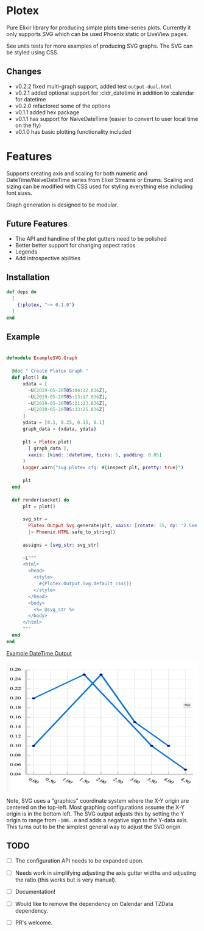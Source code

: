 # Plotex

Pure Elixir library for producing simple plots time-series plots. Currently it only supports SVG which can be used Phoenix static or LiveView pages. 

See units tests for more examples of producing SVG graphs. The SVG can be styled using CSS. 

## Changes

- v0.2.2 fixed multi-graph support, added test `output-dual.html`
- v0.2.1 added optional support for :cldr_datetime in addition to :calendar for datetime
- v0.2.0 refactored some of the options 
- v0.1.1 added hex package 
- v0.1.1 has support for NaiveDateTime (easier to convert to user local time on the fly)
- v0.1.0 has basic plotting functionality included 

# Features 

Supports creating axis and scaling for both numeric and DateTime/NaiveDateTime series from Elixir Streams or Enums. Scaling and sizing can be modified with CSS used for styling everything else including font sizes. 

Graph generation is designed to be modular. 

## Future Features 

- The API and handline of the plot gutters need to be polished
- Better better support for changing aspect ratios 
- Legends
- Add introspective abilities


## Installation

```elixir
def deps do
  [
    {:plotex, "~> 0.1.0"}
  ]
end
```

## Example 

```elixir

defmodule ExampleSVG.Graph

  @doc " Create Plotex Graph "
  def plot() do
      xdata = [
        ~U[2019-05-20T05:04:12.836Z],
        ~U[2019-05-20T05:13:17.836Z],
        ~U[2019-05-20T05:21:23.836Z],
        ~U[2019-05-20T05:33:25.836Z]
      ]
      ydata = [0.1, 0.25, 0.15, 0.1]
      graph_data = {xdata, ydata}

      plt = Plotex.plot(
        [ graph_data ],
        xaxis: [kind: :datetime, ticks: 5, padding: 0.05] 
      )
      Logger.warn("svg plotex cfg: #{inspect plt, pretty: true}")
      
      plt
  end

  def render(socket) do
      plt = plot()
      
      svg_str =
        Plotex.Output.Svg.generate(plt, xaxis: [rotate: 35, dy: '2.5em'], yaxis: [])
        |> Phoenix.HTML.safe_to_string()

      assigns = [svg_str: svg_str]

      ~L"""
      <html>
        <head>
          <style>
            #{Plotex.Output.Svg.default_css()}
          </style>
        </head>
        <body>
          <%= @svg_str %>
        </body>
      </html>
      """
  end
end
```

[Example DateTime Output](./test/output-dt-hours.html)

![Example DateTime Output](./test/output-dual-dt-hours.png "Example DateTime Plot")

Note, SVG uses a "graphics" coordinate system where the X-Y origin are centered on the top-left. Most graphing configurations assume the X-Y origin is in the bottom left. The SVG output adjusts this by setting the Y origin to range from `-100..0` and adds a negative sign to the Y-data axis. This turns out to be the simplest general way to adjust the SVG origin. 


## TODO

- [ ] The configuration API needs to be expanded upon. 
- [ ] Needs work in simplifying adjusting the axis gutter widths and adjusting the ratio (this works but is very manual). 
- [ ] Documentation!  
- [ ] Would like to remove the dependency on Calendar and TZData dependency.  
- [ ] PR's welcome. 

